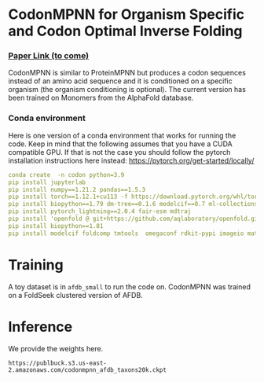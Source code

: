 # CodonMPNN for Organism Specific and Codon Optimal Inverse Folding

### [Paper Link (to come)](XXX)

CodonMPNN is similar to ProteinMPNN but produces a codon sequences instead of an amino acid sequence and it is conditioned on a specific organism (the organism conditioning is optional).
The current version has been trained on Monomers from the AlphaFold database. 

### Conda environment
Here is one version of a conda environment that works for running the code. Keep in mind that the following assumes that you have a CUDA compatible GPU.
If that is not the case you should follow the pytorch installation instructions here instead: https://pytorch.org/get-started/locally/

```yaml
conda create  -n codon python=3.9
pip install jupyterlab
pip install numpy==1.21.2 pandas==1.5.3
pip install torch==1.12.1+cu113 -f https://download.pytorch.org/whl/torch_stable.html
pip install biopython==1.79 dm-tree==0.1.6 modelcif==0.7 ml-collections==0.1.0 scipy==1.7.1 absl-py einops
pip install pytorch_lightning==2.0.4 fair-esm mdtraj 
pip install 'openfold @ git+https://github.com/aqlaboratory/openfold.git@5484c38'
pip install biopython==1.81
pip install modelcif foldcomp tmtools  omegaconf rdkit-pypi imageio matplotlib plotly wandb torchdiffeq jupyterlab gpustat gemmi h5py deeptime 
```

# Training
A toy dataset is in `afdb_small` to run the code on. CodonMPNN was trained on a FoldSeek clustered version of AFDB.

# Inference
We provide the weights here.
```
https://publbuck.s3.us-east-2.amazonaws.com/codonmpnn_afdb_taxons20k.ckpt
```
